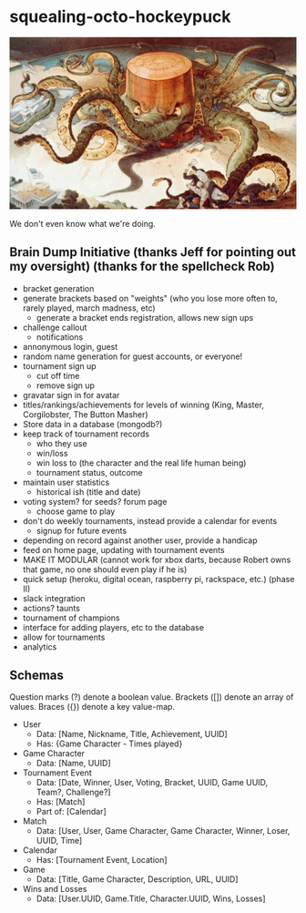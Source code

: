 # squealing-octo-hockeypuck
![](./squealing-octo-hockeypuck.png)

We don't even know what we're doing.

## Brain Dump Initiative (thanks Jeff for pointing out my oversight) (thanks for the spellcheck Rob)
- bracket generation
- generate brackets based on "weights" (who you lose more often to, rarely played, march madness, etc)
  - generate a bracket ends registration, allows new sign ups
- challenge callout
  - notifications
- annonymous login, guest
- random name generation for guest accounts, or everyone!
- tournament sign up
  - cut off time
  - remove sign up
- gravatar sign in for avatar
- titles/rankings/achievements for levels of winning (King, Master, Corgilobster, The Button Masher)
- Store data in a database (mongodb?)
- keep track of tournament records
  - who they use
  - win/loss
  - win loss to (the character and the real life human being)
  - tournament status, outcome
- maintain user statistics
  - historical ish (title and date)
- voting system? for seeds? forum page
  - choose game to play
- don't do weekly tournaments, instead provide a calendar for events
  - signup for future events
- depending on record against another user, provide a handicap
- feed on home page, updating with tournament events
- MAKE IT MODULAR (cannot work for xbox darts, because Robert owns that game, no one should even play if he is)
- quick setup (heroku, digital ocean, raspberry pi, rackspace, etc.) (phase II)
- slack integration
- actions? <person> taunts <person>
- tournament of champions
- interface for adding players, etc to the database
- allow for tournaments
- analytics

## Schemas
Question marks (?) denote a boolean value.
Brackets ([]) denote an array of values.
Braces ({}) denote a key value-map.

- User
  - Data: [Name, Nickname, Title, Achievement, UUID]
  - Has: {Game Character - Times played}
- Game Character
  - Data: [Name, UUID]
- Tournament Event
  - Data: [Date, Winner, User, Voting, Bracket, UUID, Game UUID, Team?, Challenge?]
  - Has: [Match]
  - Part of: [Calendar]
- Match
  - Data: [User, User, Game Character, Game Character, Winner, Loser, UUID, Time]
- Calendar
  - Has: [Tournament Event, Location]
- Game
  - Data: [Title, Game Character, Description, URL, UUID]
- Wins and Losses
  - Data: [User.UUID, Game.Title, Character.UUID, Wins, Losses]
